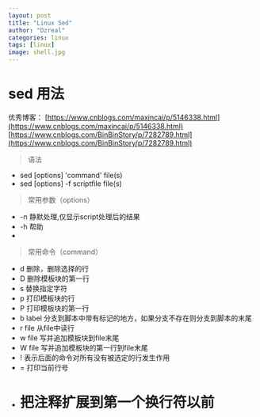 ```yaml
---
layout: post
title: "Linux Sed"
author: "Dzreal"
categories: linux
tags: [linux]
image: shell.jpg
---
```


# sed 用法

优秀博客：
[https://www.cnblogs.com/maxincai/p/5146338.html](https://www.cnblogs.com/maxincai/p/5146338.html)
[https://www.cnblogs.com/BinBinStory/p/7282789.html](https://www.cnblogs.com/BinBinStory/p/7282789.html)

> 语法
* sed [options] 'command' file(s) 
* sed [options] -f scriptfile file(s)

> 常用参数（options）
* -n 静默处理,仅显示script处理后的结果
* -h 帮助
* 

> 常用命令（command）
* d	删除，删除选择的行
* D	删除模板块的第一行
* s	替换指定字符
* p	打印模板块的行
* P	打印模板块的第一行
* b label	分支到脚本中带有标记的地方，如果分支不存在则分支到脚本的末尾
* r file	从file中读行
* w file	写并追加模板块到file末尾
* W file	写并追加模板块的第一行到file末尾
* !	表示后面的命令对所有没有被选定的行发生作用
* =	打印当前行号
* #	把注释扩展到第一个换行符以前


